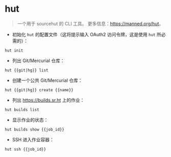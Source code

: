 # hut

> 一个用于 sourcehut 的 CLI 工具。
> 更多信息：<https://manned.org/hut>。

- 初始化 `hut` 的配置文件（这将提示输入 OAuth2 访问令牌，这是使用 `hut` 所必需的）：

`hut init`

- 列出 Git/Mercurial 仓库：

`hut {{git|hg}} list`

- 创建一个公共 Git/Mercurial 仓库：

`hut {{git|hg}} create {{name}}`

- 列出 <https://builds.sr.ht> 上的作业：

`hut builds list`

- 显示作业的状态：

`hut builds show {{job_id}}`

- SSH 进入作业容器：

`hut ssh {{job_id}}`